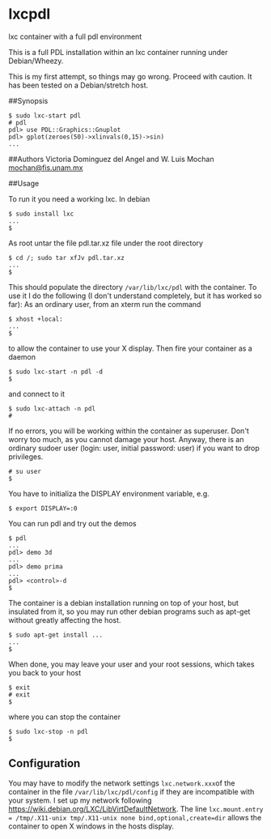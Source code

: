 # lxcpdl
lxc container with a full pdl environment

This is a full PDL installation within an lxc container running under Debian/Wheezy. 

This is my first attempt, so things may go wrong. Proceed with caution. It has been tested on a Debian/stretch host.

##Synopsis
```
$ sudo lxc-start pdl
# pdl
pdl> use PDL::Graphics::Gnuplot
pdl> gplot(zeroes(50)->xlinvals(0,15)->sin)
...
```
##Authors
Victoria Dominguez del Angel and W. Luis Mochan <mochan@fis.unam.mx>

##Usage

To run it you need a working lxc. In debian
```
$ sudo install lxc
...
$
```
As root untar the file pdl.tar.xz file under the root directory
```
$ cd /; sudo tar xfJv pdl.tar.xz
...
$
```
This should populate the directory `/var/lib/lxc/pdl` with the container.
To use it I do the following (I don't understand completely, but it has worked so far):
As an ordinary user, from an xterm run the command
```
$ xhost +local:
...
$
```
to allow the container to use your X display. Then fire your container as a daemon
```
$ sudo lxc-start -n pdl -d
$
```
and connect to it
```
$ sudo lxc-attach -n pdl
#
```
If no errors, you will be working within the container as superuser. Don't worry too much, as you cannot damage your host. Anyway, there is an ordinary sudoer user (login: user, initial password: user) if you want to drop privileges.
```
# su user
$
```
You have to initializa the DISPLAY environment variable, e.g.
```
$ export DISPLAY=:0
```
You can run pdl and try out the demos
```
$ pdl
...
pdl> demo 3d
...
pdl> demo prima
...
pdl> <control>-d
$
```
The container is a debian installation running on top of your host, but insulated from it, so you may run other debian programs such as apt-get without greatly affecting the host.
```
$ sudo apt-get install ...
...
$
```
When done, you may leave your user and your root sessions, which takes you back to your host
```
$ exit
# exit
$
```
where you can stop the container
```
$ sudo lxc-stop -n pdl
$
```

## Configuration
You may have to modify the network settings `lxc.network.xxx`of the container in the file `/var/lib/lxc/pdl/config` if they are incompatible with your system. I set up my network following <https://wiki.debian.org/LXC/LibVirtDefaultNetwork>.
The line `lxc.mount.entry = /tmp/.X11-unix tmp/.X11-unix none bind,optional,create=dir` allows the container to open X windows in the hosts display.

